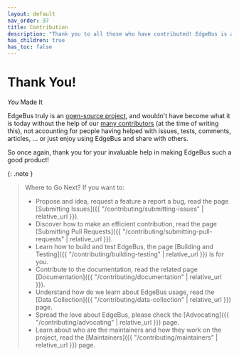 ```yaml
---
layout: default
nav_order: 97
title: Contribution
description: "Thank you to all those who have contributed! EdgeBus is an open-source project that thrives with the support of our passionate community."
has_children: true
has_toc: false
---
```


# Thank You!

_You_ Made It

EdgeBus truly is an [open-source project](https://github.com/edgebus/edgebus), and wouldn't have become what it is today without the help of our [many contributors](https://github.com/edgebus/edgebus/graphs/contributors) (at the time of writing this), not accounting for people having helped with issues, tests, comments, articles, ... or just enjoy using EdgeBus and share with others.

So once again, thank you for your invaluable help in making EdgeBus such a good product!

{: .note }
> Where to Go Next? If you want to:
> * Propose and idea, request a feature a report a bug, read the page [Submitting Issues]({{ "/contributing/submitting-issues" | relative_url }}).
> * Discover how to make an efficient contribution, read the page [Submitting Pull Requests]({{ "/contributing/submitting-pull-requests" | relative_url }}).
> * Learn how to build and test EdgeBus, the page [Building and Testing]({{ "/contributing/building-testing" | relative_url }}) is for you.
> * Contribute to the documentation, read the related page [Documentation]({{ "/contributing/documentation" | relative_url }}).
> * Understand how do we learn about EdgeBus usage, read the [Data Collection]({{ "/contributing/data-collection" | relative_url }}) page.
> * Spread the love about EdgeBus, please check the [Advocating]({{ "/contributing/advocating" | relative_url }}) page.
> * Learn about who are the maintainers and how they work on the project, read the [Maintainers]({{ "/contributing/maintainers" | relative_url }}) page.
